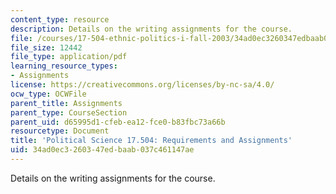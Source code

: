 ```yaml
---
content_type: resource
description: Details on the writing assignments for the course.
file: /courses/17-504-ethnic-politics-i-fall-2003/34ad0ec3260347edbaab037c461147ae_polscience17_504.pdf
file_size: 12442
file_type: application/pdf
learning_resource_types:
- Assignments
license: https://creativecommons.org/licenses/by-nc-sa/4.0/
ocw_type: OCWFile
parent_title: Assignments
parent_type: CourseSection
parent_uid: d65995d1-cfeb-ea12-fce0-b83fbc73a66b
resourcetype: Document
title: 'Political Science 17.504: Requirements and Assignments'
uid: 34ad0ec3-2603-47ed-baab-037c461147ae
---
```

Details on the writing assignments for the course.